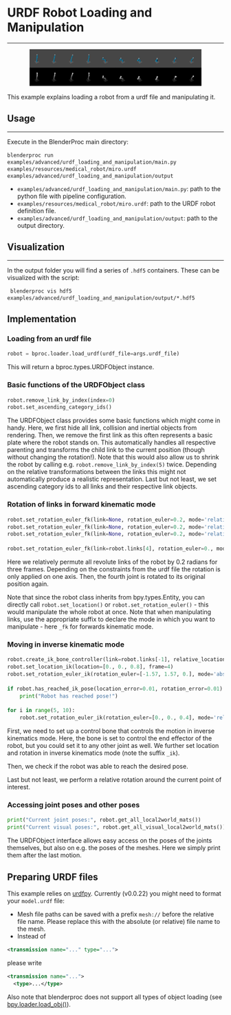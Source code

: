 # URDF Robot Loading and Manipulation

---

<p align="center">
<img src="rendered_example.png" alt="Front readme image" width=400>
</p>

This example explains loading a robot from a urdf file and manipulating it.

## Usage

---

Execute in the BlenderProc main directory:

```
blenderproc run examples/advanced/urdf_loading_and_manipulation/main.py examples/resources/medical_robot/miro.urdf examples/advanced/urdf_loading_and_manipulation/output
```

* `examples/advanced/urdf_loading_and_manipulation/main.py`: path to the python file with pipeline configuration.
* `examples/resources/medical_robot/miro.urdf`: path to the URDF robot definition file.
* `examples/advanced/urdf_loading_and_manipulation/output`: path to the output directory.

## Visualization

---

In the output folder you will find a series of `.hdf5` containers. These can be visualized with the script:

```
 blenderproc vis hdf5 examples/advanced/urdf_loading_and_manipulation/output/*.hdf5
```

## Implementation

### Loading from an urdf file

```python
robot = bproc.loader.load_urdf(urdf_file=args.urdf_file)
```

This will return a bproc.types.URDFObject instance.

### Basic functions of the URDFObject class

```python
robot.remove_link_by_index(index=0)
robot.set_ascending_category_ids()
```

The URDFObject class provides some basic functions which might come in handy.
Here, we first hide all link, collision and inertial objects from rendering.
Then, we remove the first link as this often represents a basic plate where the robot stands on.
This automatically handles all respective parenting and transforms the child link to the current position (though without changing the rotation!).
Note that this would also allow us to shrink the robot by calling e.g. `robot.remove_link_by_index(5)` twice.
Depending on the relative transformations between the links this might not automatically produce a realistic representation.
Last but not least, we set ascending category ids to all links and their respective link objects.

### Rotation of links in forward kinematic mode

```python
robot.set_rotation_euler_fk(link=None, rotation_euler=0.2, mode='relative', frame=0)
robot.set_rotation_euler_fk(link=None, rotation_euler=0.2, mode='relative', frame=1)
robot.set_rotation_euler_fk(link=None, rotation_euler=0.2, mode='relative', frame=2)

robot.set_rotation_euler_fk(link=robot.links[4], rotation_euler=0., mode='absolute', frame=3)
```

Here we relatively permute all revolute links of the robot by 0.2 radians for three frames.
Depending on the constraints from the urdf file the rotation is only applied on one axis.
Then, the fourth joint is rotated to its original position again.

Note that since the robot class inherits from bpy.types.Entity, you can directly call `robot.set_location()` or
`robot.set_rotation_euler()` - this would manipulate the whole robot at once. Note that when manipulating links,
use the appropriate suffix to declare the mode in which you want to manipulate - here `_fk` for forwards kinematic mode.

### Moving in inverse kinematic mode

```python
robot.create_ik_bone_controller(link=robot.links[-1], relative_location=[0., 0., 0.2])
robot.set_location_ik(location=[0., 0., 0.8], frame=4)
robot.set_rotation_euler_ik(rotation_euler=[-1.57, 1.57, 0.], mode='absolute', frame=4)

if robot.has_reached_ik_pose(location_error=0.01, rotation_error=0.01):
    print("Robot has reached pose!")

for i in range(5, 10):
    robot.set_rotation_euler_ik(rotation_euler=[0., 0., 0.4], mode='relative', frame=i)
```

First, we need to set up a control bone that controls the motion in inverse kinematics mode. Here, the bone is set to
control the end effector of the robot, but you could set it to any other joint as well.
We further set location and rotation in inverse kinematics mode (note the suffix `_ik`).

Then, we check if the robot was able to reach the desired pose.

Last but not least, we perform a relative rotation around the current point of interest.

### Accessing joint poses and other poses

```python
print("Current joint poses:", robot.get_all_local2world_mats())
print("Current visual poses:", robot.get_all_visual_local2world_mats())
```

The URDFObject interface allows easy access on the poses of the joints themselves, but also on e.g. the poses of the
meshes. Here we simply print them after the last motion.

## Preparing URDF files

This example relies on [urdfpy](https://github.com/wboerdijk/urdfpy).
Currently (v0.0.22) you might need to format your `model.urdf` file:
- Mesh file paths can be saved with a prefix `mesh://` before the relative file name. Please replace this with the absolute (or relative) file name to the mesh.
- Instead of
```xml
<transmission name="..." type="...">
```
please write
```xml
<transmission name="...">
  <type>...</type>
```

Also note that blenderproc does not support all types of object loading (see [bpy.loader.load_obj()](blenderproc/python/loader/ObjectLoader.py)).
